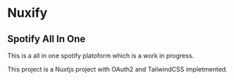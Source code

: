 # Nuxify

## Spotify All In One

This is a all in one spotify platoform which is a work in progress.

This project is a Nuxtjs project with OAuth2 and TailwindCSS impletmented.
